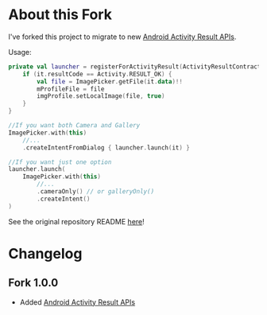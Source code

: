 # About this Fork

I've forked this project to migrate to new [Android Activity Result APIs](https://developer.android.com/training/basics/intents/result).

Usage:
```kotlin
private val launcher = registerForActivityResult(ActivityResultContracts.StartActivityForResult()) {
    if (it.resultCode == Activity.RESULT_OK) {
        val file = ImagePicker.getFile(it.data)!!
        mProfileFile = file
        imgProfile.setLocalImage(file, true)
    }
}

//If you want both Camera and Gallery
ImagePicker.with(this)
    //...
    .createIntentFromDialog { launcher.launch(it) }

//If you want just one option
launcher.launch(
    ImagePicker.with(this)
        //...
        .cameraOnly() // or galleryOnly()
        .createIntent()
)
```

See the original repository README [here](https://github.com/Dhaval2404/ImagePicker)!

# Changelog

## Fork 1.0.0
- Added [Android Activity Result APIs](https://developer.android.com/training/basics/intents/result)
